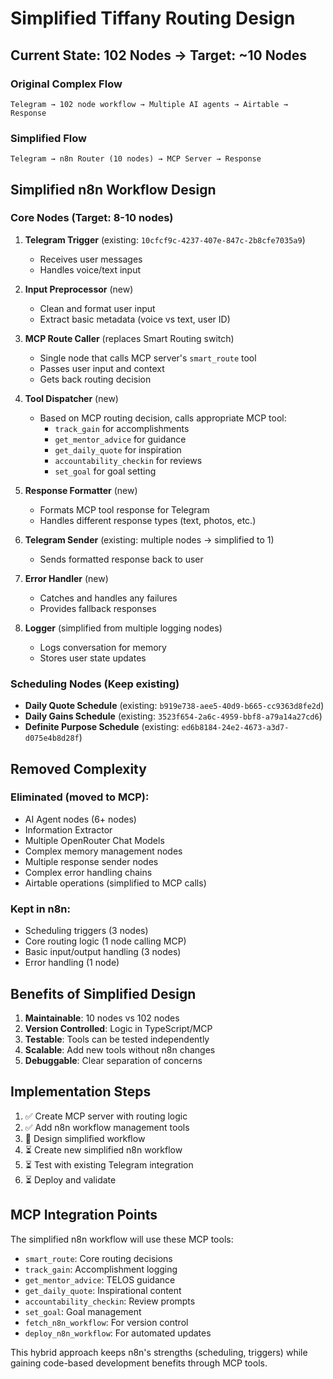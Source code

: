 # Simplified Tiffany Routing Design

## Current State: 102 Nodes → Target: ~10 Nodes

### Original Complex Flow
```
Telegram → 102 node workflow → Multiple AI agents → Airtable → Response
```

### Simplified Flow
```
Telegram → n8n Router (10 nodes) → MCP Server → Response
```

## Simplified n8n Workflow Design

### Core Nodes (Target: 8-10 nodes)

1. **Telegram Trigger** (existing: `10cfcf9c-4237-407e-847c-2b8cfe7035a9`)
   - Receives user messages
   - Handles voice/text input

2. **Input Preprocessor** (new)
   - Clean and format user input
   - Extract basic metadata (voice vs text, user ID)

3. **MCP Route Caller** (replaces Smart Routing switch)
   - Single node that calls MCP server's `smart_route` tool
   - Passes user input and context
   - Gets back routing decision

4. **Tool Dispatcher** (new)
   - Based on MCP routing decision, calls appropriate MCP tool:
     - `track_gain` for accomplishments
     - `get_mentor_advice` for guidance
     - `get_daily_quote` for inspiration
     - `accountability_checkin` for reviews
     - `set_goal` for goal setting

5. **Response Formatter** (new)
   - Formats MCP tool response for Telegram
   - Handles different response types (text, photos, etc.)

6. **Telegram Sender** (existing: multiple nodes → simplified to 1)
   - Sends formatted response back to user

7. **Error Handler** (new)
   - Catches and handles any failures
   - Provides fallback responses

8. **Logger** (simplified from multiple logging nodes)
   - Logs conversation for memory
   - Stores user state updates

### Scheduling Nodes (Keep existing)
- **Daily Quote Schedule** (existing: `b919e738-aee5-40d9-b665-cc9363d8fe2d`)
- **Daily Gains Schedule** (existing: `3523f654-2a6c-4959-bbf8-a79a14a27cd6`)
- **Definite Purpose Schedule** (existing: `ed6b8184-24e2-4673-a3d7-d075e4b8d28f`)

## Removed Complexity

### Eliminated (moved to MCP):
- AI Agent nodes (6+ nodes)
- Information Extractor
- Multiple OpenRouter Chat Models
- Complex memory management nodes
- Multiple response sender nodes
- Complex error handling chains
- Airtable operations (simplified to MCP calls)

### Kept in n8n:
- Scheduling triggers (3 nodes)
- Core routing logic (1 node calling MCP)
- Basic input/output handling (3 nodes)
- Error handling (1 node)

## Benefits of Simplified Design

1. **Maintainable**: 10 nodes vs 102 nodes
2. **Version Controlled**: Logic in TypeScript/MCP
3. **Testable**: Tools can be tested independently
4. **Scalable**: Add new tools without n8n changes
5. **Debuggable**: Clear separation of concerns

## Implementation Steps

1. ✅ Create MCP server with routing logic
2. ✅ Add n8n workflow management tools
3. 🔄 Design simplified workflow
4. ⏳ Create new simplified n8n workflow
5. ⏳ Test with existing Telegram integration
6. ⏳ Deploy and validate

## MCP Integration Points

The simplified n8n workflow will use these MCP tools:
- `smart_route`: Core routing decisions
- `track_gain`: Accomplishment logging
- `get_mentor_advice`: TELOS guidance
- `get_daily_quote`: Inspirational content
- `accountability_checkin`: Review prompts
- `set_goal`: Goal management
- `fetch_n8n_workflow`: For version control
- `deploy_n8n_workflow`: For automated updates

This hybrid approach keeps n8n's strengths (scheduling, triggers) while gaining code-based development benefits through MCP tools.